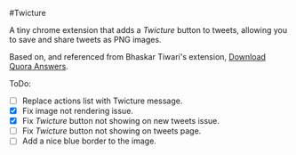 #Twicture

A tiny chrome extension that adds a *Twicture* button to tweets, allowing you to save and share tweets as PNG images.

Based on, and referenced from Bhaskar Tiwari's extension, [Download Quora Answers](https://github.com/bhskt/download-quora-answers).

ToDo:

- [ ] Replace actions list with Twicture message.
- [x] Fix image not rendering issue.
- [x] Fix *Twicture* button not showing on new tweets issue.
- [ ] Fix *Twicture* button not showing on tweets page.
- [ ] Add a nice blue border to the image.